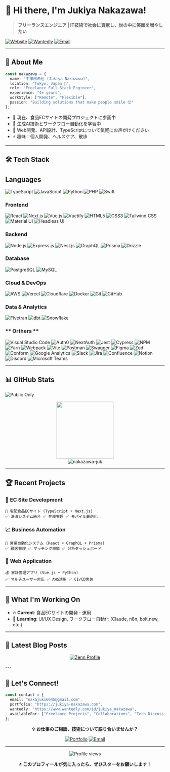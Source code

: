 # 👋 Hi there, I'm Jukiya Nakazawa!

> **フリーランスエンジニア | IT技術で社会に貢献し、世の中に笑顔を増やしたい**

[![Website](https://img.shields.io/badge/Portfolio-jukiya--nakazawa.com-orange?style=for-the-badge&logo=vercel&logoColor=white)](https://jukiya-nakazawa.com)
[![Wantedly](https://img.shields.io/badge/Wantedly-Profile-21D4FD?style=for-the-badge&logo=wantedly&logoColor=white)](https://www.wantedly.com/id/jukiya_nakazawa)
[![Email](https://img.shields.io/badge/Email-nakajuki6045%40gmail.com-red?style=for-the-badge&logo=gmail&logoColor=white)](mailto:nakajuki6045@gmail.com)

---

## 🚀 About Me

```typescript
const nakazawa = {
  name: "中澤樹希也 (Jukiya Nakazawa)",
  location: "Tokyo, Japan 🗾",
  role: "Freelance Full-Stack Engineer",
  experience: "4+ years",
  workStyle: ["Remote", "Flexible"],
  passion: "Building solutions that make people smile 😊"
};
```

- 🔭 現在、食品ECサイトの開発プロジェクトに参画中
- 🌱 生成AI技術とワークフロー自動化を学習中
- 💬 Web開発、API設計、TypeScriptについて気軽にお声がけください
- ⚡ 趣味：個人開発、ヘルスケア、散歩

---

## 🛠️ Tech Stack

## **Languages**
![TypeScript](https://img.shields.io/badge/TypeScript-007ACC?style=for-the-badge&logo=typescript&logoColor=white)
![JavaScript](https://img.shields.io/badge/JavaScript-F7DF1E?style=for-the-badge&logo=javascript&logoColor=black)
![Python](https://img.shields.io/badge/Python-3776AB?style=for-the-badge&logo=python&logoColor=white)
![PHP](https://img.shields.io/badge/PHP-777BB4?style=for-the-badge&logo=php&logoColor=white)
![Swift](https://img.shields.io/badge/Swift-FA7343?style=for-the-badge&logo=swift&logoColor=white)

### **Frontend**
![React](https://img.shields.io/badge/React-20232A?style=for-the-badge&logo=react&logoColor=61DAFB)
![Next.js](https://img.shields.io/badge/Next.js-000000?style=for-the-badge&logo=next.js&logoColor=white)
![Vue.js](https://img.shields.io/badge/Vue.js-35495E?style=for-the-badge&logo=vue.js&logoColor=4FC08D)
![Vuetify](https://img.shields.io/badge/Vuetify-1867C0?style=for-the-badge&logo=vuetify&logoColor=white)
![HTML5](https://img.shields.io/badge/HTML5-E34F26?style=for-the-badge&logo=html5&logoColor=white)
![CSS3](https://img.shields.io/badge/CSS3-1572B6?style=for-the-badge&logo=css3&logoColor=white)
![Tailwind CSS](https://img.shields.io/badge/Tailwind_CSS-38B2AC?style=for-the-badge&logo=tailwind-css&logoColor=white)
![Material UI](https://img.shields.io/badge/Material--UI-0081CB?style=for-the-badge&logo=material-ui&logoColor=white)
![Headless UI](https://img.shields.io/badge/Headless_UI-66E3FF?style=for-the-badge&logo=headlessui&logoColor=black)

### **Backend**
![Node.js](https://img.shields.io/badge/Node.js-43853D?style=for-the-badge&logo=node.js&logoColor=white)
![Express.js](https://img.shields.io/badge/Express.js-404D59?style=for-the-badge&logo=express&logoColor=white)
![Nest.js](https://img.shields.io/badge/Nest.js-E0234E?style=for-the-badge&logo=nestjs&logoColor=white)
![GraphQL](https://img.shields.io/badge/GraphQL-E10098?style=for-the-badge&logo=graphql&logoColor=white)
![Prisma](https://img.shields.io/badge/Prisma-3982CE?style=for-the-badge&logo=Prisma&logoColor=white)
![Drizzle](https://img.shields.io/badge/Drizzle-C5F74F?style=for-the-badge&logo=drizzle&logoColor=black)

### **Database**
![PostgreSQL](https://img.shields.io/badge/PostgreSQL-316192?style=for-the-badge&logo=postgresql&logoColor=white)
![MySQL](https://img.shields.io/badge/MySQL-005C84?style=for-the-badge&logo=mysql&logoColor=white)

### **Cloud & DevOps**
![AWS](https://img.shields.io/badge/Amazon_AWS-FF9900?style=for-the-badge&logo=amazonaws&logoColor=white)
![Vercel](https://img.shields.io/badge/Vercel-000000?style=for-the-badge&logo=vercel&logoColor=white)
![Cloudflare](https://img.shields.io/badge/Cloudflare-F38020?style=for-the-badge&logo=cloudflare&logoColor=white)
![Docker](https://img.shields.io/badge/Docker-2496ED?style=for-the-badge&logo=docker&logoColor=white)
![Git](https://img.shields.io/badge/Git-F05032?style=for-the-badge&logo=git&logoColor=white)
![GitHub](https://img.shields.io/badge/GitHub-100000?style=for-the-badge&logo=github&logoColor=white)

### **Data & Analytics**
![Fivetran](https://img.shields.io/badge/Fivetran-4B8BBE?style=for-the-badge&logo=fivetran&logoColor=white)
![dbt](https://img.shields.io/badge/dbt-FF694B?style=for-the-badge&logo=dbt&logoColor=white)
![Snowflake](https://img.shields.io/badge/Snowflake-29B5E8?style=for-the-badge&logo=snowflake&logoColor=white)

### ** Orthers **
![Visual Studio Code](https://img.shields.io/badge/VS_Code-0078D4?style=for-the-badge&logo=visual%20studio%20code&logoColor=white)
![Auth0](https://img.shields.io/badge/Auth0-EB5424?style=for-the-badge&logo=auth0&logoColor=white)
![NextAuth](https://img.shields.io/badge/NextAuth.js-000000?style=for-the-badge&logo=next.js&logoColor=white)
![Jest](https://img.shields.io/badge/Jest-C21325?style=for-the-badge&logo=jest&logoColor=white)
![Cypress](https://img.shields.io/badge/Cypress-17202C?style=for-the-badge&logo=cypress&logoColor=white)
![NPM](https://img.shields.io/badge/NPM-%23000000.svg?style=for-the-badge&logo=npm&logoColor=white)
![Yarn](https://img.shields.io/badge/yarn-%232C8EBB.svg?style=for-the-badge&logo=yarn&logoColor=white)
![Webpack](https://img.shields.io/badge/webpack-%238DD6F9.svg?style=for-the-badge&logo=webpack&logoColor=black)
![Vite](https://img.shields.io/badge/vite-%23646CFF.svg?style=for-the-badge&logo=vite&logoColor=white)
![Postman](https://img.shields.io/badge/Postman-FF6C37?style=for-the-badge&logo=postman&logoColor=white)
![Swagger](https://img.shields.io/badge/-Swagger-%23Clojure?style=for-the-badge&logo=swagger&logoColor=white)
![Figma](https://img.shields.io/badge/Figma-F24E1E?style=for-the-badge&logo=figma&logoColor=white)
![Zod](https://img.shields.io/badge/Zod-3068B7?style=for-the-badge&logo=zod&logoColor=white)
![Conform](https://img.shields.io/badge/Conform-FF6B6B?style=for-the-badge&logoColor=white)
![Google Analytics](https://img.shields.io/badge/Google%20Analytics-E37400?style=for-the-badge&logo=google%20analytics&logoColor=white)
![Slack](https://img.shields.io/badge/Slack-4A154B?style=for-the-badge&logo=slack&logoColor=white)
![Jira](https://img.shields.io/badge/Jira-0052CC?style=for-the-badge&logo=Jira&logoColor=white)
![Confluence](https://img.shields.io/badge/confluence-%23172BF4.svg?style=for-the-badge&logo=confluence&logoColor=white)
![Notion](https://img.shields.io/badge/Notion-%23000000.svg?style=for-the-badge&logo=notion&logoColor=white)
![Discord](https://img.shields.io/badge/Discord-7289DA?style=for-the-badge&logo=discord&logoColor=white)
![Microsoft Teams](https://img.shields.io/badge/Microsoft_Teams-6264A7?style=for-the-badge&logo=microsoft-teams&logoColor=white)

---

## 📊 GitHub Stats

![Public Only](https://img.shields.io/badge/Stats-Public_Repos_Only-blue?style=flat-square)

<div align="center">
  <img height="180em" src="https://github-readme-stats.vercel.app/api/top-langs/?username=nakazawa-juk&layout=compact&langs_count=7&theme=tokyonight"/>
</div>

<div align="center">
  <img src="https://github-readme-streak-stats.herokuapp.com/?user=nakazawa-juk&theme=tokyonight" alt="nakazawa-juk" />
</div>

---

## 🏆 Recent Projects

### 🛒 **EC Site Development**
```
🍰 宅配食品ECサイト (TypeScript + Next.js)
✅ 決済システム統合 ✅ 在庫管理 ✅ モバイル最適化
```

### 📈 **Business Automation**
```
🤖 営業自動化システム (React + GraphQL + Prisma)
✅ 顧客管理 ✅ マッチング機能 ✅ 分析ダッシュボード
```

### 📱 **Web Application**
```
💰 家計管理アプリ (Vue.js + Python)
✅ マルチユーザー対応 ✅ AWS活用 ✅ CI/CD実装
```

---

## 🎯 What I'm Working On

- 🔥 **Current**: 食品ECサイトの開発・運用
- 🎯 **Learning**: UI/UX Design, ワークフロー自動化 (Claude, n8n, bolt.new, etc.)


---

## 📝 Latest Blog Posts

<div align="center">

[![Zenn Profile](https://img.shields.io/badge/Zenn-技術記事を投稿中-3EA8FF?style=for-the-badge&logo=zenn&logoColor=white)](https://zenn.dev/musc)

</div>
---

## 🤝 Let's Connect!

```typescript
const contact = {
  email: "nakajuki6045@gmail.com",
  portfolio: "https://jukiya-nakazawa.com",
  wantedly: "https://www.wantedly.com/id/jukiya_nakazawa",
  availableFor: ["Freelance Projects", "Collaborations", "Tech Discussions"]
};
```

<div align="center">

**💡 お仕事のご相談、技術について語り合いませんか？**

[![Portfolio](https://img.shields.io/badge/Portfolio-Visit_Now-orange?style=for-the-badge&logo=vercel)](https://jukiya-nakazawa.com)
[![Email](https://img.shields.io/badge/Contact-Send_Email-red?style=for-the-badge&logo=gmail)](mailto:nakajuki6045@gmail.com)

</div>

---

<div align="center">
  <img src="https://komarev.com/ghpvc/?username=nakazawa-juk&color=blueviolet&style=flat-square&label=Profile+Views" alt="Profile views" />
</div>

<div align="center">

**⭐ このプロフィールが気に入ったら、ぜひスターをお願いします！**

</div>
